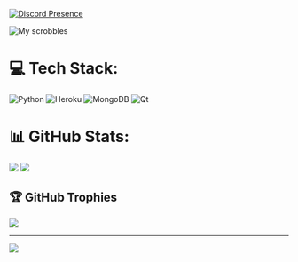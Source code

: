 [![Discord Presence](https://lanyard.cnrad.dev/api/184889853102653440?borderRadius=10px&idleMessage=Nenhuma%20atividade)](https://discord.com/users/184889853102653440)

![My scrobbles](https://lastfm-recently-played.vercel.app/api?user=xRitsu&show_user=header)

# 💻 Tech Stack:
![Python](https://img.shields.io/badge/python-3670A0?style=for-the-badge&logo=python&logoColor=ffdd54) ![Heroku](https://img.shields.io/badge/heroku-%23430098.svg?style=for-the-badge&logo=heroku&logoColor=white) ![MongoDB](https://img.shields.io/badge/MongoDB-%234ea94b.svg?style=for-the-badge&logo=mongodb&logoColor=white) ![Qt](https://img.shields.io/badge/Qt-%23217346.svg?style=for-the-badge&logo=Qt&logoColor=white)
# 📊 GitHub Stats:
![](https://github-readme-stats.vercel.app/api?username=zRitsu&theme=omni&hide_border=false&include_all_commits=true&count_private=false) 
![](https://github-readme-stats.vercel.app/api/top-langs/?username=zRitsu&theme=omni&hide_border=false&include_all_commits=true&count_private=false&layout=compact)

## 🏆 GitHub Trophies
![](https://github-profile-trophy.vercel.app/?username=zRitsu&theme=radical&no-frame=false&no-bg=true&margin-w=4)

---
[![](https://visitcount.itsvg.in/api?id=zRitsu&icon=5&color=1)](https://visitcount.itsvg.in)

<!-- Proudly created with GPRM ( https://gprm.itsvg.in ) -->
